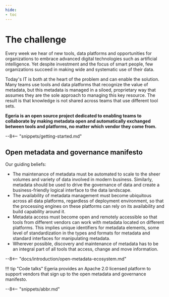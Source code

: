 ```yaml
---
hide:
- toc
---
```


<!-- SPDX-License-Identifier: CC-BY-4.0 -->
<!-- Copyright Contributors to the Egeria project. -->

# The challenge

Every week we hear of new tools, data platforms and opportunities for organizations to embrace advanced digital technologies such as artificial intelligence. Yet despite investment and the focus of smart people, few organizations succeed in making wide and systematic use of their data.

Today's IT is both at the heart of the problem and can enable the solution. Many teams use tools and data platforms that recognize the value of metadata, but this metadata is managed in a siloed, proprietary way that assumes they are the sole approach to managing this key resource. The result is that knowledge is not shared across teams that use different tool sets.

**Egeria is an open source project dedicated to enabling teams to collaborate by making metadata open and automatically exchanged between tools and platforms, no matter which vendor they come from.**

--8<-- "snippets/getting-started.md"

## Open metadata and governance manifesto

Our guiding beliefs:

- The maintenance of metadata must be automated to scale to the sheer volumes and variety of data involved in modern business. Similarly, metadata should be used to drive the governance of data and create a business-friendly logical interface to the data landscape.
- The availability of metadata management must become ubiquitous across all data platforms, regardless of deployment environment, so that the processing engines on these platforms can rely on its availability and build capability around it.
- Metadata access must become open and remotely accessible so that tools from different vendors can work with metadata located on different platforms. This implies unique identifiers for metadata elements, some level of standardization in the types and formats for metadata and standard interfaces for manipulating metadata.
- Wherever possible, discovery and maintenance of metadata has to be an integral part of all tools that access, change and move information.

--8<-- "docs/introduction/open-metadata-ecosystem.md"

!!! tip "Code talks"
    Egeria provides an Apache 2.0 licensed platform to support vendors that sign up to the open metadata and governance manifesto.

--8<-- "snippets/abbr.md"
